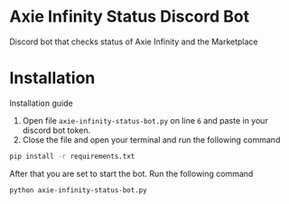 # Axie Infinity Status Discord Bot
Discord bot that checks status of Axie Infinity and the Marketplace


# Installation 
Installation guide

1. Open file `axie-infinity-status-bot.py` on line `6` and paste in your discord bot token.
2. Close the file and open your terminal and run the following command 

```bash
pip install -r requirements.txt
```

After that you are set to start the bot. Run the following command

```bash
python axie-infinity-status-bot.py
```
